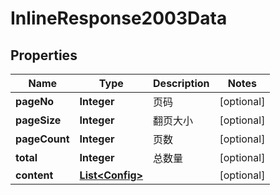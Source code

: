 

# InlineResponse2003Data

## Properties

Name | Type | Description | Notes
------------ | ------------- | ------------- | -------------
**pageNo** | **Integer** | 页码 |  [optional]
**pageSize** | **Integer** | 翻页大小 |  [optional]
**pageCount** | **Integer** | 页数 |  [optional]
**total** | **Integer** | 总数量 |  [optional]
**content** | [**List&lt;Config&gt;**](Config.md) |  |  [optional]



